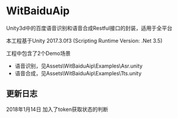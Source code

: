 WitBaiduAip
===
Unity3d中的百度语音识别和语音合成Restful接口的封装，适用于全平台

本工程基于Unity 2017.3.0f3 (Scripting Runtime Version: .Net 3.5)

工程中包含了2个Demo场景
- 语音识别，见Assets\WitBaiduAip\Examples\Asr.unity
- 语音合成，见Assets\WitBaiduAip\Examples\Tts.unity

更新日志
---
2018年1月14日 加入了token获取状态的判断
